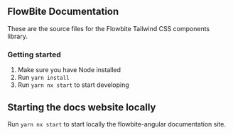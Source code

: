 ## FlowBite Documentation

These are the source files for the Flowbite Tailwind CSS components library.

### Getting started

1. Make sure you have Node installed
2. Run `yarn install`
3. Run `yarn nx start` to start developing

## Starting the docs website locally

Run `yarn nx start` to start locally the flowbite-angular documentation site.
